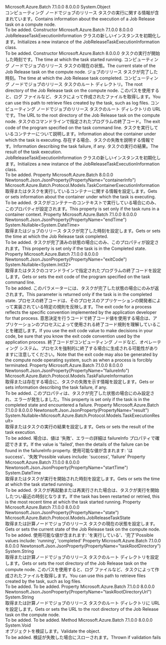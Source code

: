 <Type Name="JobReleaseTaskExecutionInformation" FullName="Microsoft.Azure.Batch.Protocol.Models.JobReleaseTaskExecutionInformation">
  <TypeSignature Language="C#" Value="public class JobReleaseTaskExecutionInformation" />
  <TypeSignature Language="ILAsm" Value=".class public auto ansi beforefieldinit JobReleaseTaskExecutionInformation extends System.Object" />
  <TypeSignature Language="DocId" Value="T:Microsoft.Azure.Batch.Protocol.Models.JobReleaseTaskExecutionInformation" />
  <TypeSignature Language="VB.NET" Value="Public Class JobReleaseTaskExecutionInformation" />
  <TypeSignature Language="F#" Value="type JobReleaseTaskExecutionInformation = class" />
  <AssemblyInfo>
    <AssemblyName>Microsoft.Azure.Batch</AssemblyName>
    <AssemblyVersion>7.1.0.0</AssemblyVersion>
    <AssemblyVersion>8.0.0.0</AssemblyVersion>
  </AssemblyInfo>
  <Base>
    <BaseTypeName>System.Object</BaseTypeName>
  </Base>
  <Interfaces />
  <Docs>
    <summary>
            <span data-ttu-id="28d13-101">コンピューティング ノードでジョブのリリース タスクの実行に関する情報が含まれています。</span><span class="sxs-lookup"><span data-stu-id="28d13-101">Contains information about the execution of a Job Release task on a compute node.</span></span>
            </summary>
    <remarks>To be added.</remarks>
  </Docs>
  <Members>
    <Member MemberName=".ctor">
      <MemberSignature Language="C#" Value="public JobReleaseTaskExecutionInformation ();" />
      <MemberSignature Language="ILAsm" Value=".method public hidebysig specialname rtspecialname instance void .ctor() cil managed" />
      <MemberSignature Language="DocId" Value="M:Microsoft.Azure.Batch.Protocol.Models.JobReleaseTaskExecutionInformation.#ctor" />
      <MemberSignature Language="VB.NET" Value="Public Sub New ()" />
      <MemberType>Constructor</MemberType>
      <AssemblyInfo>
        <AssemblyName>Microsoft.Azure.Batch</AssemblyName>
        <AssemblyVersion>7.1.0.0</AssemblyVersion>
        <AssemblyVersion>8.0.0.0</AssemblyVersion>
      </AssemblyInfo>
      <Parameters />
      <Docs>
        <summary>
            <span data-ttu-id="28d13-102">JobReleaseTaskExecutionInformation クラスの新しいインスタンスを初期化します。</span><span class="sxs-lookup"><span data-stu-id="28d13-102">Initializes a new instance of the JobReleaseTaskExecutionInformation class.</span></span>
            </summary>
        <remarks>To be added.</remarks>
      </Docs>
    </Member>
    <Member MemberName=".ctor">
      <MemberSignature Language="C#" Value="public JobReleaseTaskExecutionInformation (DateTime startTime, Microsoft.Azure.Batch.Protocol.Models.JobReleaseTaskState state, Nullable&lt;DateTime&gt; endTime = null, string taskRootDirectory = null, string taskRootDirectoryUrl = null, Nullable&lt;int&gt; exitCode = null, Microsoft.Azure.Batch.Protocol.Models.TaskContainerExecutionInformation containerInfo = null, Microsoft.Azure.Batch.Protocol.Models.TaskFailureInformation failureInfo = null, Nullable&lt;Microsoft.Azure.Batch.Protocol.Models.TaskExecutionResult&gt; result = null);" />
      <MemberSignature Language="ILAsm" Value=".method public hidebysig specialname rtspecialname instance void .ctor(valuetype System.DateTime startTime, valuetype Microsoft.Azure.Batch.Protocol.Models.JobReleaseTaskState state, valuetype System.Nullable`1&lt;valuetype System.DateTime&gt; endTime, string taskRootDirectory, string taskRootDirectoryUrl, valuetype System.Nullable`1&lt;int32&gt; exitCode, class Microsoft.Azure.Batch.Protocol.Models.TaskContainerExecutionInformation containerInfo, class Microsoft.Azure.Batch.Protocol.Models.TaskFailureInformation failureInfo, valuetype System.Nullable`1&lt;valuetype Microsoft.Azure.Batch.Protocol.Models.TaskExecutionResult&gt; result) cil managed" />
      <MemberSignature Language="DocId" Value="M:Microsoft.Azure.Batch.Protocol.Models.JobReleaseTaskExecutionInformation.#ctor(System.DateTime,Microsoft.Azure.Batch.Protocol.Models.JobReleaseTaskState,System.Nullable{System.DateTime},System.String,System.String,System.Nullable{System.Int32},Microsoft.Azure.Batch.Protocol.Models.TaskContainerExecutionInformation,Microsoft.Azure.Batch.Protocol.Models.TaskFailureInformation,System.Nullable{Microsoft.Azure.Batch.Protocol.Models.TaskExecutionResult})" />
      <MemberSignature Language="VB.NET" Value="Public Sub New (startTime As DateTime, state As JobReleaseTaskState, Optional endTime As Nullable(Of DateTime) = null, Optional taskRootDirectory As String = null, Optional taskRootDirectoryUrl As String = null, Optional exitCode As Nullable(Of Integer) = null, Optional containerInfo As TaskContainerExecutionInformation = null, Optional failureInfo As TaskFailureInformation = null, Optional result As Nullable(Of TaskExecutionResult) = null)" />
      <MemberSignature Language="F#" Value="new Microsoft.Azure.Batch.Protocol.Models.JobReleaseTaskExecutionInformation : DateTime * Microsoft.Azure.Batch.Protocol.Models.JobReleaseTaskState * Nullable&lt;DateTime&gt; * string * string * Nullable&lt;int&gt; * Microsoft.Azure.Batch.Protocol.Models.TaskContainerExecutionInformation * Microsoft.Azure.Batch.Protocol.Models.TaskFailureInformation * Nullable&lt;Microsoft.Azure.Batch.Protocol.Models.TaskExecutionResult&gt; -&gt; Microsoft.Azure.Batch.Protocol.Models.JobReleaseTaskExecutionInformation" Usage="new Microsoft.Azure.Batch.Protocol.Models.JobReleaseTaskExecutionInformation (startTime, state, endTime, taskRootDirectory, taskRootDirectoryUrl, exitCode, containerInfo, failureInfo, result)" />
      <MemberType>Constructor</MemberType>
      <AssemblyInfo>
        <AssemblyName>Microsoft.Azure.Batch</AssemblyName>
        <AssemblyVersion>8.0.0.0</AssemblyVersion>
      </AssemblyInfo>
      <Parameters>
        <Parameter Name="startTime" Type="System.DateTime" />
        <Parameter Name="state" Type="Microsoft.Azure.Batch.Protocol.Models.JobReleaseTaskState" />
        <Parameter Name="endTime" Type="System.Nullable&lt;System.DateTime&gt;" />
        <Parameter Name="taskRootDirectory" Type="System.String" />
        <Parameter Name="taskRootDirectoryUrl" Type="System.String" />
        <Parameter Name="exitCode" Type="System.Nullable&lt;System.Int32&gt;" />
        <Parameter Name="containerInfo" Type="Microsoft.Azure.Batch.Protocol.Models.TaskContainerExecutionInformation" />
        <Parameter Name="failureInfo" Type="Microsoft.Azure.Batch.Protocol.Models.TaskFailureInformation" />
        <Parameter Name="result" Type="System.Nullable&lt;Microsoft.Azure.Batch.Protocol.Models.TaskExecutionResult&gt;" />
      </Parameters>
      <Docs>
        <param name="startTime"><span data-ttu-id="28d13-103">タスクの実行が開始した時刻です。</span><span class="sxs-lookup"><span data-stu-id="28d13-103">The time at which the task started running.</span></span></param>
        <param name="state"><span data-ttu-id="28d13-104">コンピューティング ノードでジョブのリリース タスクの現在の状態。</span><span class="sxs-lookup"><span data-stu-id="28d13-104">The current state of the Job Release task on the compute node.</span></span></param>
        <param name="endTime"><span data-ttu-id="28d13-105">ジョブのリリース タスクが完了した時刻。</span><span class="sxs-lookup"><span data-stu-id="28d13-105">The time at which the Job Release task completed.</span></span></param>
        <param name="taskRootDirectory"><span data-ttu-id="28d13-106">コンピューティング ノードでジョブのリリース タスクのルート ディレクトリ。</span><span class="sxs-lookup"><span data-stu-id="28d13-106">The root directory of the Job Release task on the compute node.</span></span> <span data-ttu-id="28d13-107">このパスを使用すると、ログ ファイルなど、タスクによって作成されたファイルを取得します。</span><span class="sxs-lookup"><span data-stu-id="28d13-107">You can use this path to retrieve files created by the task, such as log files.</span></span></param>
        <param name="taskRootDirectoryUrl"><span data-ttu-id="28d13-108">コンピューティング ノードでジョブのリリース タスクのルート ディレクトリの URL です。</span><span class="sxs-lookup"><span data-stu-id="28d13-108">The URL to the root directory of the Job Release task on the compute node.</span></span></param>
        <param name="exitCode"><span data-ttu-id="28d13-109">タスクのコマンドラインで指定されたプログラムの終了コード。</span><span class="sxs-lookup"><span data-stu-id="28d13-109">The exit code of the program specified on the task command line.</span></span></param>
        <param name="containerInfo"><span data-ttu-id="28d13-110">タスクを実行しているコンテナーについて説明します。</span><span class="sxs-lookup"><span data-stu-id="28d13-110">Information about the container under which the task is executing.</span></span></param>
        <param name="failureInfo"><span data-ttu-id="28d13-111">存在する場合、タスクの失敗を説明する情報です。</span><span class="sxs-lookup"><span data-stu-id="28d13-111">Information describing the task failure, if any.</span></span></param>
        <param name="result"><span data-ttu-id="28d13-112">タスクの実行の結果。</span><span class="sxs-lookup"><span data-stu-id="28d13-112">The result of the task execution.</span></span></param>
        <summary>
            <span data-ttu-id="28d13-113">JobReleaseTaskExecutionInformation クラスの新しいインスタンスを初期化します。</span><span class="sxs-lookup"><span data-stu-id="28d13-113">Initializes a new instance of the JobReleaseTaskExecutionInformation class.</span></span>
            </summary>
        <remarks>To be added.</remarks>
      </Docs>
    </Member>
    <Member MemberName="ContainerInfo">
      <MemberSignature Language="C#" Value="public Microsoft.Azure.Batch.Protocol.Models.TaskContainerExecutionInformation ContainerInfo { get; set; }" />
      <MemberSignature Language="ILAsm" Value=".property instance class Microsoft.Azure.Batch.Protocol.Models.TaskContainerExecutionInformation ContainerInfo" />
      <MemberSignature Language="DocId" Value="P:Microsoft.Azure.Batch.Protocol.Models.JobReleaseTaskExecutionInformation.ContainerInfo" />
      <MemberSignature Language="VB.NET" Value="Public Property ContainerInfo As TaskContainerExecutionInformation" />
      <MemberSignature Language="F#" Value="member this.ContainerInfo : Microsoft.Azure.Batch.Protocol.Models.TaskContainerExecutionInformation with get, set" Usage="Microsoft.Azure.Batch.Protocol.Models.JobReleaseTaskExecutionInformation.ContainerInfo" />
      <MemberType>Property</MemberType>
      <AssemblyInfo>
        <AssemblyName>Microsoft.Azure.Batch</AssemblyName>
        <AssemblyVersion>8.0.0.0</AssemblyVersion>
      </AssemblyInfo>
      <Attributes>
        <Attribute>
          <AttributeName>Newtonsoft.Json.JsonProperty(PropertyName="containerInfo")</AttributeName>
        </Attribute>
      </Attributes>
      <ReturnValue>
        <ReturnType>Microsoft.Azure.Batch.Protocol.Models.TaskContainerExecutionInformation</ReturnType>
      </ReturnValue>
      <Docs>
        <summary>
            <span data-ttu-id="28d13-114">取得またはタスクを実行しているコンテナーに関する情報を設定します。</span><span class="sxs-lookup"><span data-stu-id="28d13-114">Gets or sets information about the container under which the task is executing.</span></span>
            </summary>
        <value>To be added.</value>
        <remarks>
            <span data-ttu-id="28d13-115">タスクがコンテナーのコンテキストで実行している場合にのみ、このプロパティが設定されます。</span><span class="sxs-lookup"><span data-stu-id="28d13-115">This property is set only if the task runs in a container context.</span></span>
            </remarks>
      </Docs>
    </Member>
    <Member MemberName="EndTime">
      <MemberSignature Language="C#" Value="public Nullable&lt;DateTime&gt; EndTime { get; set; }" />
      <MemberSignature Language="ILAsm" Value=".property instance valuetype System.Nullable`1&lt;valuetype System.DateTime&gt; EndTime" />
      <MemberSignature Language="DocId" Value="P:Microsoft.Azure.Batch.Protocol.Models.JobReleaseTaskExecutionInformation.EndTime" />
      <MemberSignature Language="VB.NET" Value="Public Property EndTime As Nullable(Of DateTime)" />
      <MemberSignature Language="F#" Value="member this.EndTime : Nullable&lt;DateTime&gt; with get, set" Usage="Microsoft.Azure.Batch.Protocol.Models.JobReleaseTaskExecutionInformation.EndTime" />
      <MemberType>Property</MemberType>
      <AssemblyInfo>
        <AssemblyName>Microsoft.Azure.Batch</AssemblyName>
        <AssemblyVersion>7.1.0.0</AssemblyVersion>
        <AssemblyVersion>8.0.0.0</AssemblyVersion>
      </AssemblyInfo>
      <Attributes>
        <Attribute>
          <AttributeName>Newtonsoft.Json.JsonProperty(PropertyName="endTime")</AttributeName>
        </Attribute>
      </Attributes>
      <ReturnValue>
        <ReturnType>System.Nullable&lt;System.DateTime&gt;</ReturnType>
      </ReturnValue>
      <Docs>
        <summary>
            <span data-ttu-id="28d13-116">取得またはジョブのリリース タスクが完了した時刻を設定します。</span><span class="sxs-lookup"><span data-stu-id="28d13-116">Gets or sets the time at which the Job Release task completed.</span></span>
            </summary>
        <value>To be added.</value>
        <remarks>
            <span data-ttu-id="28d13-117">タスクが完了済みの状態の場合にのみ、このプロパティが設定されます。</span><span class="sxs-lookup"><span data-stu-id="28d13-117">This property is set only if the task is in the Completed state.</span></span>
            </remarks>
      </Docs>
    </Member>
    <Member MemberName="ExitCode">
      <MemberSignature Language="C#" Value="public Nullable&lt;int&gt; ExitCode { get; set; }" />
      <MemberSignature Language="ILAsm" Value=".property instance valuetype System.Nullable`1&lt;int32&gt; ExitCode" />
      <MemberSignature Language="DocId" Value="P:Microsoft.Azure.Batch.Protocol.Models.JobReleaseTaskExecutionInformation.ExitCode" />
      <MemberSignature Language="VB.NET" Value="Public Property ExitCode As Nullable(Of Integer)" />
      <MemberSignature Language="F#" Value="member this.ExitCode : Nullable&lt;int&gt; with get, set" Usage="Microsoft.Azure.Batch.Protocol.Models.JobReleaseTaskExecutionInformation.ExitCode" />
      <MemberType>Property</MemberType>
      <AssemblyInfo>
        <AssemblyName>Microsoft.Azure.Batch</AssemblyName>
        <AssemblyVersion>7.1.0.0</AssemblyVersion>
        <AssemblyVersion>8.0.0.0</AssemblyVersion>
      </AssemblyInfo>
      <Attributes>
        <Attribute>
          <AttributeName>Newtonsoft.Json.JsonProperty(PropertyName="exitCode")</AttributeName>
        </Attribute>
      </Attributes>
      <ReturnValue>
        <ReturnType>System.Nullable&lt;System.Int32&gt;</ReturnType>
      </ReturnValue>
      <Docs>
        <summary>
            <span data-ttu-id="28d13-118">取得またはタスクのコマンドラインで指定されたプログラムの終了コードを設定します。</span><span class="sxs-lookup"><span data-stu-id="28d13-118">Gets or sets the exit code of the program specified on the task command line.</span></span>
            </summary>
        <value>To be added.</value>
        <remarks>
            <span data-ttu-id="28d13-119">このパラメーターには、タスクが完了した状態の場合にのみが返されます。</span><span class="sxs-lookup"><span data-stu-id="28d13-119">This parameter is returned only if the task is in the completed state.</span></span> <span data-ttu-id="28d13-120">プロセスの終了コードは、そのプロセスのアプリケーションの開発者によって実装されている特定の規則を反映します。</span><span class="sxs-lookup"><span data-stu-id="28d13-120">The exit code for a process reflects the specific convention implemented by the application developer for that process.</span></span> <span data-ttu-id="28d13-121">意思決定を行うコードで終了コード値を使用する場合は、アプリケーションのプロセスによって使用される終了コード規則を理解していることを確認します。</span><span class="sxs-lookup"><span data-stu-id="28d13-121">If you use the exit code value to make decisions in your code, be sure that you know the exit code convention used by the application process.</span></span> <span data-ttu-id="28d13-122">終了コードがコンピューティング ノードなど、オペレーティング システム、プロセスを強制的に終了する場合に生成される可能性がありますに注意してください。</span><span class="sxs-lookup"><span data-stu-id="28d13-122">Note that the exit code may also be generated by the compute node operating system, such as when a process is forcibly terminated.</span></span>
            </remarks>
      </Docs>
    </Member>
    <Member MemberName="FailureInfo">
      <MemberSignature Language="C#" Value="public Microsoft.Azure.Batch.Protocol.Models.TaskFailureInformation FailureInfo { get; set; }" />
      <MemberSignature Language="ILAsm" Value=".property instance class Microsoft.Azure.Batch.Protocol.Models.TaskFailureInformation FailureInfo" />
      <MemberSignature Language="DocId" Value="P:Microsoft.Azure.Batch.Protocol.Models.JobReleaseTaskExecutionInformation.FailureInfo" />
      <MemberSignature Language="VB.NET" Value="Public Property FailureInfo As TaskFailureInformation" />
      <MemberSignature Language="F#" Value="member this.FailureInfo : Microsoft.Azure.Batch.Protocol.Models.TaskFailureInformation with get, set" Usage="Microsoft.Azure.Batch.Protocol.Models.JobReleaseTaskExecutionInformation.FailureInfo" />
      <MemberType>Property</MemberType>
      <AssemblyInfo>
        <AssemblyName>Microsoft.Azure.Batch</AssemblyName>
        <AssemblyVersion>7.1.0.0</AssemblyVersion>
        <AssemblyVersion>8.0.0.0</AssemblyVersion>
      </AssemblyInfo>
      <Attributes>
        <Attribute>
          <AttributeName>Newtonsoft.Json.JsonProperty(PropertyName="failureInfo")</AttributeName>
        </Attribute>
      </Attributes>
      <ReturnValue>
        <ReturnType>Microsoft.Azure.Batch.Protocol.Models.TaskFailureInformation</ReturnType>
      </ReturnValue>
      <Docs>
        <summary>
            <span data-ttu-id="28d13-123">取得または存在する場合に、タスクの失敗を示す情報を設定します。</span><span class="sxs-lookup"><span data-stu-id="28d13-123">Gets or sets information describing the task failure, if any.</span></span>
            </summary>
        <value>To be added.</value>
        <remarks>
            <span data-ttu-id="28d13-124">このプロパティは、タスクが完了した状態の場合にのみ設定され、エラーが発生しました。</span><span class="sxs-lookup"><span data-stu-id="28d13-124">This property is set only if the task is in the completed state and encountered a failure.</span></span>
            </remarks>
      </Docs>
    </Member>
    <Member MemberName="Result">
      <MemberSignature Language="C#" Value="public Nullable&lt;Microsoft.Azure.Batch.Protocol.Models.TaskExecutionResult&gt; Result { get; set; }" />
      <MemberSignature Language="ILAsm" Value=".property instance valuetype System.Nullable`1&lt;valuetype Microsoft.Azure.Batch.Protocol.Models.TaskExecutionResult&gt; Result" />
      <MemberSignature Language="DocId" Value="P:Microsoft.Azure.Batch.Protocol.Models.JobReleaseTaskExecutionInformation.Result" />
      <MemberSignature Language="VB.NET" Value="Public Property Result As Nullable(Of TaskExecutionResult)" />
      <MemberSignature Language="F#" Value="member this.Result : Nullable&lt;Microsoft.Azure.Batch.Protocol.Models.TaskExecutionResult&gt; with get, set" Usage="Microsoft.Azure.Batch.Protocol.Models.JobReleaseTaskExecutionInformation.Result" />
      <MemberType>Property</MemberType>
      <AssemblyInfo>
        <AssemblyName>Microsoft.Azure.Batch</AssemblyName>
        <AssemblyVersion>7.1.0.0</AssemblyVersion>
        <AssemblyVersion>8.0.0.0</AssemblyVersion>
      </AssemblyInfo>
      <Attributes>
        <Attribute>
          <AttributeName>Newtonsoft.Json.JsonProperty(PropertyName="result")</AttributeName>
        </Attribute>
      </Attributes>
      <ReturnValue>
        <ReturnType>System.Nullable&lt;Microsoft.Azure.Batch.Protocol.Models.TaskExecutionResult&gt;</ReturnType>
      </ReturnValue>
      <Docs>
        <summary>
            <span data-ttu-id="28d13-125">取得またはタスクの実行の結果を設定します。</span><span class="sxs-lookup"><span data-stu-id="28d13-125">Gets or sets the result of the task execution.</span></span>
            </summary>
        <value>To be added.</value>
        <remarks>
            <span data-ttu-id="28d13-126">場合は、値は '失敗'、エラーの詳細は failureInfo プロパティで確認できます。</span><span class="sxs-lookup"><span data-stu-id="28d13-126">If the value is 'failed', then the details of the failure can be found in the failureInfo property.</span></span> <span data-ttu-id="28d13-127">使用可能な値が含まれます: 'は success'、'失敗'</span><span class="sxs-lookup"><span data-stu-id="28d13-127">Possible values include: 'success', 'failure'</span></span>
            </remarks>
      </Docs>
    </Member>
    <Member MemberName="StartTime">
      <MemberSignature Language="C#" Value="public DateTime StartTime { get; set; }" />
      <MemberSignature Language="ILAsm" Value=".property instance valuetype System.DateTime StartTime" />
      <MemberSignature Language="DocId" Value="P:Microsoft.Azure.Batch.Protocol.Models.JobReleaseTaskExecutionInformation.StartTime" />
      <MemberSignature Language="VB.NET" Value="Public Property StartTime As DateTime" />
      <MemberSignature Language="F#" Value="member this.StartTime : DateTime with get, set" Usage="Microsoft.Azure.Batch.Protocol.Models.JobReleaseTaskExecutionInformation.StartTime" />
      <MemberType>Property</MemberType>
      <AssemblyInfo>
        <AssemblyName>Microsoft.Azure.Batch</AssemblyName>
        <AssemblyVersion>7.1.0.0</AssemblyVersion>
        <AssemblyVersion>8.0.0.0</AssemblyVersion>
      </AssemblyInfo>
      <Attributes>
        <Attribute>
          <AttributeName>Newtonsoft.Json.JsonProperty(PropertyName="startTime")</AttributeName>
        </Attribute>
      </Attributes>
      <ReturnValue>
        <ReturnType>System.DateTime</ReturnType>
      </ReturnValue>
      <Docs>
        <summary>
            <span data-ttu-id="28d13-128">取得またはタスクが実行を開始された時刻を設定します。</span><span class="sxs-lookup"><span data-stu-id="28d13-128">Gets or sets the time at which the task started running.</span></span>
            </summary>
        <value>To be added.</value>
        <remarks>
            <span data-ttu-id="28d13-129">タスクが再起動または再実行された場合は、タスクが実行を開始したつい最近の時刻となります。</span><span class="sxs-lookup"><span data-stu-id="28d13-129">If the task has been restarted or retried, this is the most recent time at which the task started running.</span></span>
            </remarks>
      </Docs>
    </Member>
    <Member MemberName="State">
      <MemberSignature Language="C#" Value="public Microsoft.Azure.Batch.Protocol.Models.JobReleaseTaskState State { get; set; }" />
      <MemberSignature Language="ILAsm" Value=".property instance valuetype Microsoft.Azure.Batch.Protocol.Models.JobReleaseTaskState State" />
      <MemberSignature Language="DocId" Value="P:Microsoft.Azure.Batch.Protocol.Models.JobReleaseTaskExecutionInformation.State" />
      <MemberSignature Language="VB.NET" Value="Public Property State As JobReleaseTaskState" />
      <MemberSignature Language="F#" Value="member this.State : Microsoft.Azure.Batch.Protocol.Models.JobReleaseTaskState with get, set" Usage="Microsoft.Azure.Batch.Protocol.Models.JobReleaseTaskExecutionInformation.State" />
      <MemberType>Property</MemberType>
      <AssemblyInfo>
        <AssemblyName>Microsoft.Azure.Batch</AssemblyName>
        <AssemblyVersion>7.1.0.0</AssemblyVersion>
        <AssemblyVersion>8.0.0.0</AssemblyVersion>
      </AssemblyInfo>
      <Attributes>
        <Attribute>
          <AttributeName>Newtonsoft.Json.JsonProperty(PropertyName="state")</AttributeName>
        </Attribute>
      </Attributes>
      <ReturnValue>
        <ReturnType>Microsoft.Azure.Batch.Protocol.Models.JobReleaseTaskState</ReturnType>
      </ReturnValue>
      <Docs>
        <summary>
            <span data-ttu-id="28d13-130">取得または計算ノードでジョブのリリース タスクの現在の状態を設定します。</span><span class="sxs-lookup"><span data-stu-id="28d13-130">Gets or sets the current state of the Job Release task on the compute node.</span></span>
            </summary>
        <value>To be added.</value>
        <remarks>
            <span data-ttu-id="28d13-131">使用可能な値が含まれます: 'を実行している'、'完了'</span><span class="sxs-lookup"><span data-stu-id="28d13-131">Possible values include: 'running', 'completed'</span></span>
            </remarks>
      </Docs>
    </Member>
    <Member MemberName="TaskRootDirectory">
      <MemberSignature Language="C#" Value="public string TaskRootDirectory { get; set; }" />
      <MemberSignature Language="ILAsm" Value=".property instance string TaskRootDirectory" />
      <MemberSignature Language="DocId" Value="P:Microsoft.Azure.Batch.Protocol.Models.JobReleaseTaskExecutionInformation.TaskRootDirectory" />
      <MemberSignature Language="VB.NET" Value="Public Property TaskRootDirectory As String" />
      <MemberSignature Language="F#" Value="member this.TaskRootDirectory : string with get, set" Usage="Microsoft.Azure.Batch.Protocol.Models.JobReleaseTaskExecutionInformation.TaskRootDirectory" />
      <MemberType>Property</MemberType>
      <AssemblyInfo>
        <AssemblyName>Microsoft.Azure.Batch</AssemblyName>
        <AssemblyVersion>7.1.0.0</AssemblyVersion>
        <AssemblyVersion>8.0.0.0</AssemblyVersion>
      </AssemblyInfo>
      <Attributes>
        <Attribute>
          <AttributeName>Newtonsoft.Json.JsonProperty(PropertyName="taskRootDirectory")</AttributeName>
        </Attribute>
      </Attributes>
      <ReturnValue>
        <ReturnType>System.String</ReturnType>
      </ReturnValue>
      <Docs>
        <summary>
            <span data-ttu-id="28d13-132">取得または計算ノードでジョブのリリース タスクのルート ディレクトリを設定します。</span><span class="sxs-lookup"><span data-stu-id="28d13-132">Gets or sets the root directory of the Job Release task on the compute node.</span></span> <span data-ttu-id="28d13-133">このパスを使用すると、ログ ファイルなど、タスクによって作成されたファイルを取得します。</span><span class="sxs-lookup"><span data-stu-id="28d13-133">You can use this path to retrieve files created by the task, such as log files.</span></span>
            </summary>
        <value>To be added.</value>
        <remarks>To be added.</remarks>
      </Docs>
    </Member>
    <Member MemberName="TaskRootDirectoryUrl">
      <MemberSignature Language="C#" Value="public string TaskRootDirectoryUrl { get; set; }" />
      <MemberSignature Language="ILAsm" Value=".property instance string TaskRootDirectoryUrl" />
      <MemberSignature Language="DocId" Value="P:Microsoft.Azure.Batch.Protocol.Models.JobReleaseTaskExecutionInformation.TaskRootDirectoryUrl" />
      <MemberSignature Language="VB.NET" Value="Public Property TaskRootDirectoryUrl As String" />
      <MemberSignature Language="F#" Value="member this.TaskRootDirectoryUrl : string with get, set" Usage="Microsoft.Azure.Batch.Protocol.Models.JobReleaseTaskExecutionInformation.TaskRootDirectoryUrl" />
      <MemberType>Property</MemberType>
      <AssemblyInfo>
        <AssemblyName>Microsoft.Azure.Batch</AssemblyName>
        <AssemblyVersion>7.1.0.0</AssemblyVersion>
        <AssemblyVersion>8.0.0.0</AssemblyVersion>
      </AssemblyInfo>
      <Attributes>
        <Attribute>
          <AttributeName>Newtonsoft.Json.JsonProperty(PropertyName="taskRootDirectoryUrl")</AttributeName>
        </Attribute>
      </Attributes>
      <ReturnValue>
        <ReturnType>System.String</ReturnType>
      </ReturnValue>
      <Docs>
        <summary>
            <span data-ttu-id="28d13-134">取得または計算ノードでジョブのリリース タスクのルート ディレクトリに URL を設定します。</span><span class="sxs-lookup"><span data-stu-id="28d13-134">Gets or sets the URL to the root directory of the Job Release task on the compute node.</span></span>
            </summary>
        <value>To be added.</value>
        <remarks>To be added.</remarks>
      </Docs>
    </Member>
    <Member MemberName="Validate">
      <MemberSignature Language="C#" Value="public virtual void Validate ();" />
      <MemberSignature Language="ILAsm" Value=".method public hidebysig newslot virtual instance void Validate() cil managed" />
      <MemberSignature Language="DocId" Value="M:Microsoft.Azure.Batch.Protocol.Models.JobReleaseTaskExecutionInformation.Validate" />
      <MemberSignature Language="VB.NET" Value="Public Overridable Sub Validate ()" />
      <MemberSignature Language="F#" Value="abstract member Validate : unit -&gt; unit&#xA;override this.Validate : unit -&gt; unit" Usage="jobReleaseTaskExecutionInformation.Validate " />
      <MemberType>Method</MemberType>
      <AssemblyInfo>
        <AssemblyName>Microsoft.Azure.Batch</AssemblyName>
        <AssemblyVersion>7.1.0.0</AssemblyVersion>
        <AssemblyVersion>8.0.0.0</AssemblyVersion>
      </AssemblyInfo>
      <ReturnValue>
        <ReturnType>System.Void</ReturnType>
      </ReturnValue>
      <Parameters />
      <Docs>
        <summary>
            <span data-ttu-id="28d13-135">オブジェクトを検証します。</span><span class="sxs-lookup"><span data-stu-id="28d13-135">Validate the object.</span></span>
            </summary>
        <remarks>To be added.</remarks>
        <exception cref="T:Microsoft.Rest.ValidationException">
            <span data-ttu-id="28d13-136">検証が失敗した場合にスローされます。</span><span class="sxs-lookup"><span data-stu-id="28d13-136">Thrown if validation fails</span></span>
            </exception>
      </Docs>
    </Member>
  </Members>
</Type>